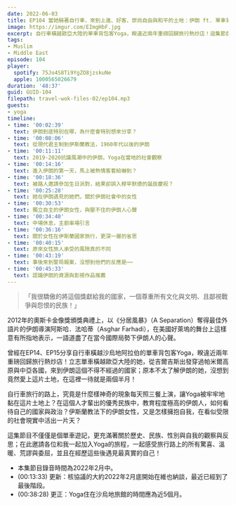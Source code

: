 ```yaml
---
date: 2022-06-03
title: EP104 當她騎著自行車，來到上進、好客、崇尚自由與和平的土地：伊朗 ft. 單車背包客 Yoga
image: https://imgur.com/EImgHbF.jpg
excerpt: 自行車橫越歐亞大陸的單車背包客Yoga，睽違近兩年重磅回歸旅行熱炒店！這集節目不僅僅是個單車遊記，更充滿著關於歷史、民族、性別與自我的觀察與反思；在此邀請各位和我一起加入Yoga的旅程，一起感受旅行路上的所有驚喜、溫暖、荒謬與委屈，並且在經歷這些後遇見最真實的自己！
tags:
- Muslim
- Middle East
episode: 104
player:
  spotify: 75Jo4S8Ti9YgZO8jzskuNe
  apple: 1000565026679
duration: '48:37'
guid: GUID-104
filepath: travel-wok-files-02/ep104.mp3
guests:
- yoga
timeline:
- time: '00:02:39'
  text: 伊朗到底特別在哪，為什麼會特別想來分享？
- time: '00:08:06'
  text: 從現代君主制到伊斯蘭教法，1960年代以後的伊朗
- time: '00:11:11'
  text: 2019-2020抗議風潮中的伊朗，Yoga在當地的社會觀察
- time: '00:14:16'
  text: 進入伊朗的第一天，馬上被熱情客套給嚇到？
- time: '00:18:36'
  text: 被路人邀請參加生日派對，結果卻誤入穆罕默德的誕辰慶祝？
- time: '00:25:28'
  text: 她在伊朗遇見的她們，關於伊朗社會中的女性
- time: '00:30:53'
  text: 獨立自主的伊朗女性，與壓不住的伊朗人心聲
- time: '00:34:40'
  text: 中場休息，主廚串場引言
- time: '00:36:16'
  text: 關於女性在伊斯蘭國家旅行，更深一層的省思
- time: '00:40:15'
  text: 原來女性旅人承受的風險真的不同
- time: '00:43:19'
  text: 事後來到警局報案，沒想到他們的反應是⋯⋯
- time: '00:45:33'
  text: 認識伊朗的資源與影視作品推薦
---
```

> 「我很驕傲的將這個獎獻給我的國家，一個尊重所有文化與文明、且鄙視戰爭與怨恨的民族！」

2012年的奧斯卡金像獎頒獎典禮上，以《分居風暴》（A Separation）奪得最佳外語片的伊朗導演阿斯哈．法哈蒂（Asghar Farhadi），在美國好萊塢的舞台上這樣意有所指地表示，一語道盡了在當今國際局勢下伊朗人的心聲。

曾經在EP14、EP15分享自行車橫越沙烏地阿拉伯的單車背包客Yoga，睽違近兩年重磅回歸旅行熱炒店！立志單車橫越歐亞大陸的她，從吉爾吉斯出發穿過帕米爾高原與中亞各國，來到伊朗這個不得不經過的國家；原本不太了解伊朗的她，沒想到竟然愛上這片土地，在這裡一待就是兩個半月！

自行車旅行的路上，究竟是什麼樣神奇的現象每天照三餐上演，讓Yoga被牢牢地黏在這片土地上？在這個人才輩出的優秀民族中，教育程度極高的伊朗人，如何看待自己的國家與政治？伊斯蘭教法下的伊朗女性，又是怎樣擁抱自我，在看似受限的社會現實中活出一片天？

這集節目不僅僅是個單車遊記，更充滿著關於歷史、民族、性別與自我的觀察與反思；在此邀請各位和我一起加入Yoga的旅程，一起感受旅行路上的所有驚喜、溫暖、荒謬與委屈，並且在經歷這些後遇見最真實的自己！

* 本集節目錄音時間為2022年2月中。
* (00:13:33) 更新：核協議的大約2022年2月底開始在維也納談，最近已經到了最後階段。
* (00:38:28) 更正：Yoga住在沙烏地旅館的時間應為近5個月。
